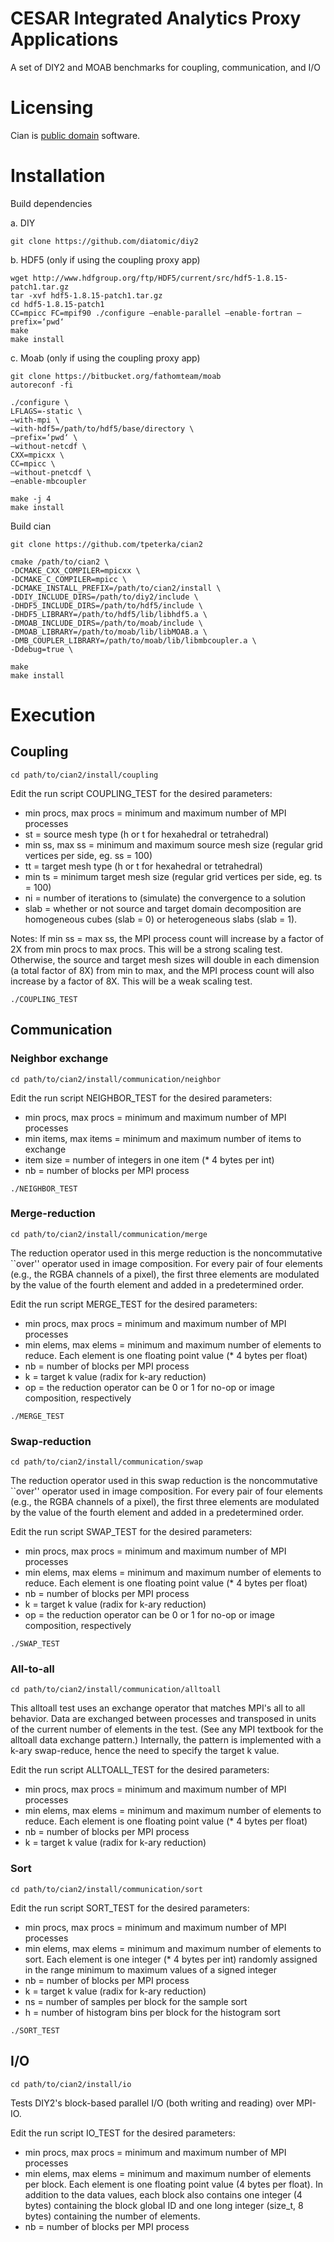 # CESAR Integrated Analytics Proxy Applications

A set of DIY2 and MOAB benchmarks for coupling, communication, and I/O

# Licensing

Cian is [public domain](./COPYING) software.

# Installation

Build dependencies

a. DIY

```
git clone https://github.com/diatomic/diy2
```

b. HDF5 (only if using the coupling proxy app)

```
wget http://www.hdfgroup.org/ftp/HDF5/current/src/hdf5-1.8.15-patch1.tar.gz
tar -xvf hdf5-1.8.15-patch1.tar.gz
cd hdf5-1.8.15-patch1
CC=mpicc FC=mpif90 ./configure –enable-parallel –enable-fortran –prefix=‘pwd‘
make
make install
```

c. Moab (only if using the coupling proxy app)

```
git clone https://bitbucket.org/fathomteam/moab
autoreconf -fi

./configure \
LFLAGS=-static \
–with-mpi \
–with-hdf5=/path/to/hdf5/base/directory \
–prefix=‘pwd‘ \
–without-netcdf \
CXX=mpicxx \
CC=mpicc \
–without-pnetcdf \
–enable-mbcoupler

make -j 4
make install
```

Build cian

```
git clone https://github.com/tpeterka/cian2

cmake /path/to/cian2 \
-DCMAKE_CXX_COMPILER=mpicxx \
-DCMAKE_C_COMPILER=mpicc \
-DCMAKE_INSTALL_PREFIX=/path/to/cian2/install \
-DDIY_INCLUDE_DIRS=/path/to/diy2/include \
-DHDF5_INCLUDE_DIRS=/path/to/hdf5/include \
-DHDF5_LIBRARY=/path/to/hdf5/lib/libhdf5.a \
-DMOAB_INCLUDE_DIRS=/path/to/moab/include \
-DMOAB_LIBRARY=/path/to/moab/lib/libMOAB.a \
-DMB_COUPLER_LIBRARY=/path/to/moab/lib/libmbcoupler.a \
-Ddebug=true \

make
make install
```

# Execution

## Coupling

```
cd path/to/cian2/install/coupling
```

Edit the run script COUPLING_TEST for the desired parameters:

- min procs, max procs = minimum and maximum number of MPI processes
- st = source mesh type (h or t for hexahedral or tetrahedral)
- min ss, max ss = minimum and maximum source mesh size (regular grid vertices per side, eg. ss = 100)
- tt = target mesh type (h or t for hexahedral or tetrahedral)
- min ts = minimum target mesh size (regular grid vertices per side, eg. ts = 100)
- ni = number of iterations to (simulate) the convergence to a solution
- slab = whether or not source and target domain decomposition are homogeneous cubes (slab = 0) or heterogeneous slabs (slab = 1).

Notes: If min ss = max ss, the MPI process count will increase by a factor of 2X from min procs to max procs. This will be a strong scaling test. Otherwise, the source and target mesh sizes will double in each dimension (a total factor of 8X) from min to max, and the MPI process count will also increase by a factor of 8X. This will be a weak scaling test.

```
./COUPLING_TEST
```

## Communication

### Neighbor exchange

```
cd path/to/cian2/install/communication/neighbor
```

Edit the run script NEIGHBOR_TEST for the desired parameters:

- min procs, max procs = minimum and maximum number of MPI processes
- min items, max items = minimum and maximum number of items to exchange
- item size = number of integers in one item (* 4 bytes per int)
- nb = number of blocks per MPI process

```
./NEIGHBOR_TEST
```

### Merge-reduction

```
cd path/to/cian2/install/communication/merge
```

The reduction operator used in this merge reduction is the noncommutative ``over'' operator used in image composition. For every pair of four elements (e.g., the RGBA channels of a pixel), the first three elements are modulated by the value of the fourth element and added in a predetermined order.

Edit the run script MERGE_TEST for the desired parameters:

- min procs, max procs = minimum and maximum number of MPI processes
- min elems, max elems = minimum and maximum number of elements to reduce. Each element is one floating point value (* 4 bytes per float)
- nb = number of blocks per MPI process
- k = target k value (radix for k-ary reduction)
- op = the reduction operator can be 0 or 1 for no-op or image composition, respectively

```
./MERGE_TEST
```

### Swap-reduction

```
cd path/to/cian2/install/communication/swap
```

The reduction operator used in this swap reduction is the noncommutative ``over'' operator used in image composition. For every pair of four elements (e.g., the RGBA channels of a pixel), the first three elements are modulated by the value of the fourth element and added in a predetermined order.

Edit the run script SWAP_TEST for the desired parameters:

- min procs, max procs = minimum and maximum number of MPI processes
- min elems, max elems = minimum and maximum number of elements to reduce. Each element is one floating point value (* 4 bytes per float)
- nb = number of blocks per MPI process
- k = target k value (radix for k-ary reduction)
- op = the reduction operator can be 0 or 1 for no-op or image composition, respectively

```
./SWAP_TEST
```

### All-to-all

```
cd path/to/cian2/install/communication/alltoall
```

This alltoall test uses an exchange operator that matches MPI's all to all behavior. Data are exchanged between processes and transposed in units of the current number of elements in the test. (See any MPI textbook for the alltoall data exchange pattern.) Internally, the pattern is implemented with a k-ary swap-reduce, hence the need to specify the target k value.

Edit the run script ALLTOALL_TEST for the desired parameters:

- min procs, max procs = minimum and maximum number of MPI processes
- min elems, max elems = minimum and maximum number of elements to reduce. Each element is one floating point value (* 4 bytes per float)
- nb = number of blocks per MPI process
- k = target k value (radix for k-ary reduction)

### Sort

```
cd path/to/cian2/install/communication/sort
```

Edit the run script SORT_TEST for the desired parameters:

- min procs, max procs = minimum and maximum number of MPI processes
- min elems, max elems = minimum and maximum number of elements to sort. Each element is one integer (* 4 bytes per int) randomly assigned in the range minimum to maximum values of a signed integer
- nb = number of blocks per MPI process
- k = target k value (radix for k-ary reduction)
- ns = number of samples per block for the sample sort
- h = number of histogram bins per block for the histogram sort

```
./SORT_TEST
```

## I/O

```
cd path/to/cian2/install/io
```
Tests DIY2's block-based parallel I/O (both writing and reading) over MPI-IO.

Edit the run script IO_TEST for the desired parameters:

- min procs, max procs = minimum and maximum number of MPI processes
- min elems, max elems = minimum and maximum number of elements per block. Each element is one floating point value (4 bytes per float). In addition to the data values, each block also contains one integer (4 bytes) containing the block global ID and one long integer (size_t, 8 bytes) containing the number of elements.
- nb = number of blocks per MPI process
